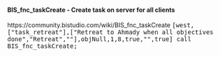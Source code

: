 <h4>BIS_fnc_taskCreate - Create task on server for all clients</h4>
https://community.bistudio.com/wiki/BIS_fnc_taskCreate
<tt>[west,["task_retreat"],["Retreat to Ahmady when all objectives done","Retreat",""],objNull,1,8,true,"",true] call BIS_fnc_taskCreate;</tt>

